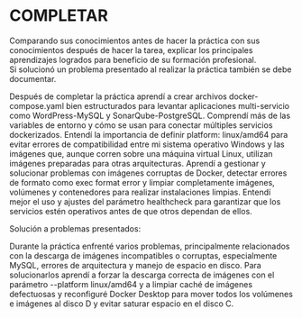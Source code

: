 # COMPLETAR  
Comparando sus conocimientos antes de hacer la práctica con sus conocimientos después de hacer la tarea, explicar los principales aprendizajes logrados para beneficio de su formación profesional.  
Si solucionó un problema presentado al realizar la práctica también se debe documentar.

Después de completar la práctica aprendí a crear archivos docker-compose.yaml bien estructurados para levantar aplicaciones multi-servicio como WordPress-MySQL y SonarQube-PostgreSQL. Comprendí más de las variables de entorno y cómo se usan para conectar múltiples servicios dockerizados.
Entendí la importancia de definir platform: linux/amd64 para evitar errores de compatibilidad entre mi sistema operativo Windows y las imágenes que, aunque corren sobre una máquina virtual Linux, utilizan imágenes preparadas para otras arquitecturas. Aprendí a gestionar y solucionar problemas con imágenes corruptas de Docker, detectar errores de formato como exec format error y limpiar completamente imágenes, volúmenes y contenedores para realizar instalaciones limpias. Entendí mejor el uso y ajustes del parámetro healthcheck para garantizar que los servicios estén operativos antes de que otros dependan de ellos.

Solución a problemas presentados:

Durante la práctica enfrenté varios problemas, principalmente relacionados con la descarga de imágenes incompatibles o corruptas, especialmente MySQL, errores de arquitectura y manejo de espacio en disco. Para solucionarlos aprendí a forzar la descarga correcta de imágenes con el parámetro --platform linux/amd64 y a limpiar caché de imágenes defectuosas y reconfiguré Docker Desktop para mover todos los volúmenes e imágenes al disco D y evitar saturar espacio en el disco C.
